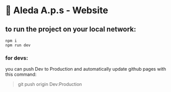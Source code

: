 # 🌺 Aleda A.p.s - Website

## to run the project on your local network:
```
npm i
npm run dev
```

### for devs:
you can push Dev to Production and automatically update github pages with  this command: 
> git push origin Dev:Production
